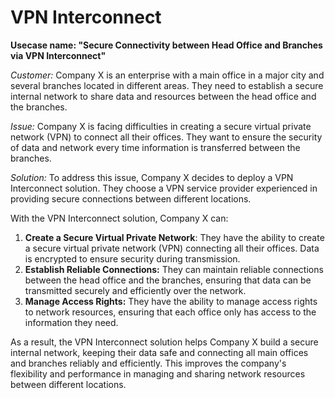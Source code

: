 # VPN Interconnect

**Usecase name: "Secure Connectivity between Head Office and Branches via VPN Interconnect"**

_Customer:_ Company X is an enterprise with a main office in a major city and several branches located in different areas. They need to establish a secure internal network to share data and resources between the head office and the branches.

_Issue:_ Company X is facing difficulties in creating a secure virtual private network (VPN) to connect all their offices. They want to ensure the security of data and network every time information is transferred between the branches.

_Solution:_ To address this issue, Company X decides to deploy a VPN Interconnect solution. They choose a VPN service provider experienced in providing secure connections between different locations.

With the VPN Interconnect solution, Company X can:

1. **Create a Secure Virtual Private Network**: They have the ability to create a secure virtual private network (VPN) connecting all their offices. Data is encrypted to ensure security during transmission.
2. **Establish Reliable Connections:** They can maintain reliable connections between the head office and the branches, ensuring that data can be transmitted securely and efficiently over the network.&#x20;
3. **Manage Access Rights:** They have the ability to manage access rights to network resources, ensuring that each office only has access to the information they need.

As a result, the VPN Interconnect solution helps Company X build a secure internal network, keeping their data safe and connecting all main offices and branches reliably and efficiently. This improves the company's flexibility and performance in managing and sharing network resources between different locations.
